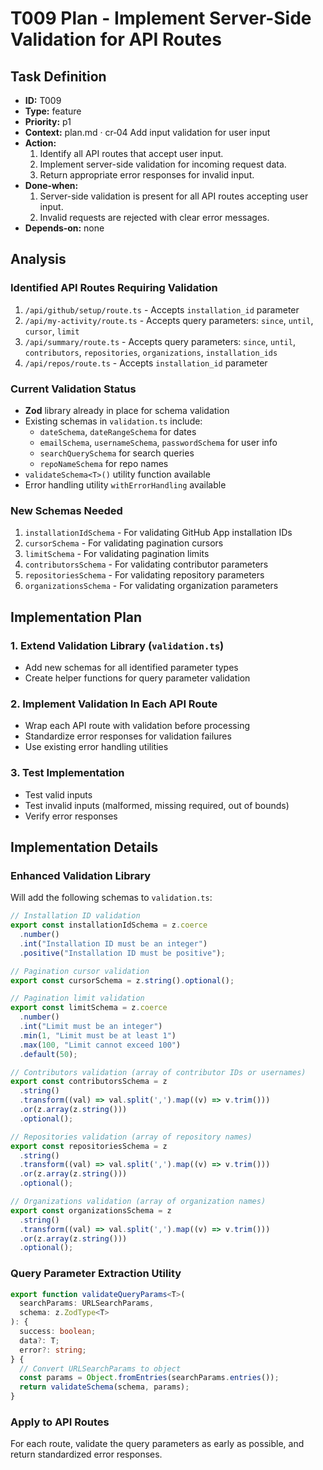 # T009 Plan - Implement Server-Side Validation for API Routes

## Task Definition
- **ID:** T009
- **Type:** feature 
- **Priority:** p1
- **Context:** plan.md · cr‑04 Add input validation for user input
- **Action:**
  1. Identify all API routes that accept user input.
  2. Implement server-side validation for incoming request data.
  3. Return appropriate error responses for invalid input.
- **Done‑when:**
  1. Server-side validation is present for all API routes accepting user input.
  2. Invalid requests are rejected with clear error messages.
- **Depends‑on:** none

## Analysis

### Identified API Routes Requiring Validation
1. `/api/github/setup/route.ts` - Accepts `installation_id` parameter
2. `/api/my-activity/route.ts` - Accepts query parameters: `since`, `until`, `cursor`, `limit`
3. `/api/summary/route.ts` - Accepts query parameters: `since`, `until`, `contributors`, `repositories`, `organizations`, `installation_ids`
4. `/api/repos/route.ts` - Accepts `installation_id` parameter

### Current Validation Status
- **Zod** library already in place for schema validation
- Existing schemas in `validation.ts` include:
  - `dateSchema`, `dateRangeSchema` for dates
  - `emailSchema`, `usernameSchema`, `passwordSchema` for user info
  - `searchQuerySchema` for search queries
  - `repoNameSchema` for repo names
- `validateSchema<T>()` utility function available
- Error handling utility `withErrorHandling` available

### New Schemas Needed
1. `installationIdSchema` - For validating GitHub App installation IDs
2. `cursorSchema` - For validating pagination cursors
3. `limitSchema` - For validating pagination limits
4. `contributorsSchema` - For validating contributor parameters
5. `repositoriesSchema` - For validating repository parameters
6. `organizationsSchema` - For validating organization parameters

## Implementation Plan

### 1. Extend Validation Library (`validation.ts`)
- Add new schemas for all identified parameter types
- Create helper functions for query parameter validation

### 2. Implement Validation In Each API Route
- Wrap each API route with validation before processing
- Standardize error responses for validation failures
- Use existing error handling utilities

### 3. Test Implementation
- Test valid inputs
- Test invalid inputs (malformed, missing required, out of bounds)
- Verify error responses

## Implementation Details

### Enhanced Validation Library
Will add the following schemas to `validation.ts`:

```typescript
// Installation ID validation
export const installationIdSchema = z.coerce
  .number()
  .int("Installation ID must be an integer")
  .positive("Installation ID must be positive");

// Pagination cursor validation
export const cursorSchema = z.string().optional();

// Pagination limit validation  
export const limitSchema = z.coerce
  .number()
  .int("Limit must be an integer")
  .min(1, "Limit must be at least 1")
  .max(100, "Limit cannot exceed 100")
  .default(50);

// Contributors validation (array of contributor IDs or usernames)
export const contributorsSchema = z
  .string()
  .transform((val) => val.split(',').map((v) => v.trim()))
  .or(z.array(z.string()))
  .optional();

// Repositories validation (array of repository names)
export const repositoriesSchema = z
  .string()
  .transform((val) => val.split(',').map((v) => v.trim()))
  .or(z.array(z.string()))
  .optional();

// Organizations validation (array of organization names)
export const organizationsSchema = z
  .string()
  .transform((val) => val.split(',').map((v) => v.trim()))
  .or(z.array(z.string()))
  .optional();
```

### Query Parameter Extraction Utility

```typescript
export function validateQueryParams<T>(
  searchParams: URLSearchParams,
  schema: z.ZodType<T>
): {
  success: boolean;
  data?: T;
  error?: string;
} {
  // Convert URLSearchParams to object
  const params = Object.fromEntries(searchParams.entries());
  return validateSchema(schema, params);
}
```

### Apply to API Routes
For each route, validate the query parameters as early as possible, and return standardized error responses.